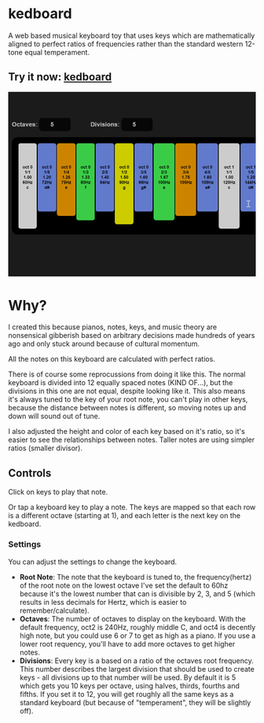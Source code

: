 # kedboard

A web based musical keyboard toy that uses keys which are mathematically aligned to perfect ratios of frequencies rather than the standard western 12-tone equal temperament. 

## Try it now: [kedboard](https://skeddles.github.io/kedboard/)

![example image](./image.png)

# Why?

I created this because pianos, notes, keys, and music theory are nonsensical gibberish based on arbitrary decisions made hundreds of years ago and only stuck around because of cultural momentum.

All the notes on this keyboard are calculated with perfect ratios.

There is of course some reprocussions from doing it like this. The normal keyboard is divided into 12 equally spaced notes (KIND OF...), but the divisions in this one are not equal, despite looking like it. This also means it's always tuned to the key of your root note, you can't play in other keys, because the distance between notes is different, so moving notes up and down will sound out of tune.

I also adjusted the height and color of each key based on it's ratio, so it's easier to see the relationships between notes. Taller notes are using simpler ratios (smaller divisor).

## Controls 

Click on keys to play that note.

Or tap a keyboard key to play a note. The keys are mapped so that each row is a different octave (starting at 1), and each letter is the next key on the kedboard.

### Settings

You can adjust the settings to change the keyboard. 
- **Root Note**: The note that the keyboard is tuned to, the frequency(hertz) of the root note on the lowest octave I've set the default to 60hz because it's the lowest number that can is divisible by 2, 3, and 5 (which results in less decimals for Hertz, which is easier to remember/calculate).
- **Octaves**: The number of octaves to display on the keyboard. With the default frequency, oct2 is 240Hz, roughly middle C, and oct4 is decently high note, but you could use 6 or 7 to get as high as a piano. If you use a lower root requency, you'll have to add more octaves to get higher notes.
- **Divisions**: Every key is a based on a ratio of the octaves root frequency. This number describes the largest division that should be used to create keys - all divisions up to that number will be used. By default it is 5 which gets you 10 keys per octave, using halves, thirds, fourths and fifths. If you set it to 12, you will get roughly all the same keys as a standard keyboard (but because of "temperament", they will be slightly off).